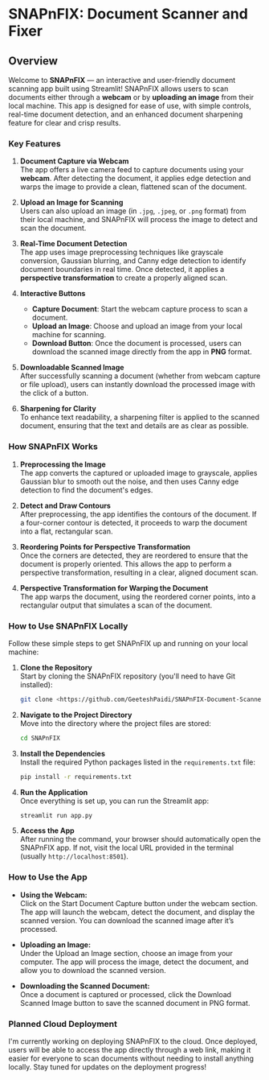 # SNAPnFIX: Document Scanner and Fixer

## Overview

Welcome to **SNAPnFIX** — an interactive and user-friendly document scanning app built using Streamlit! SNAPnFIX allows users to scan documents either through a **webcam** or by **uploading an image** from their local machine. This app is designed for ease of use, with simple controls, real-time document detection, and an enhanced document sharpening feature for clear and crisp results.

### Key Features

1. **Document Capture via Webcam**  
   The app offers a live camera feed to capture documents using your **webcam**. After detecting the document, it applies edge detection and warps the image to provide a clean, flattened scan of the document.

2. **Upload an Image for Scanning**  
   Users can also upload an image (in `.jpg`, `.jpeg`, or `.png` format) from their local machine, and SNAPnFIX will process the image to detect and scan the document.

3. **Real-Time Document Detection**  
   The app uses image preprocessing techniques like grayscale conversion, Gaussian blurring, and Canny edge detection to identify document boundaries in real time. Once detected, it applies a **perspective transformation** to create a properly aligned scan.

4. **Interactive Buttons**  
   - **Capture Document**: Start the webcam capture process to scan a document.
   - **Upload an Image**: Choose and upload an image from your local machine for scanning.
   - **Download Button**: Once the document is processed, users can download the scanned image directly from the app in **PNG** format.

5. **Downloadable Scanned Image**  
   After successfully scanning a document (whether from webcam capture or file upload), users can instantly download the processed image with the click of a button.

6. **Sharpening for Clarity**  
   To enhance text readability, a sharpening filter is applied to the scanned document, ensuring that the text and details are as clear as possible.

### How SNAPnFIX Works

1. **Preprocessing the Image**  
   The app converts the captured or uploaded image to grayscale, applies Gaussian blur to smooth out the noise, and then uses Canny edge detection to find the document's edges.

2. **Detect and Draw Contours**  
   After preprocessing, the app identifies the contours of the document. If a four-corner contour is detected, it proceeds to warp the document into a flat, rectangular scan.

3. **Reordering Points for Perspective Transformation**  
   Once the corners are detected, they are reordered to ensure that the document is properly oriented. This allows the app to perform a perspective transformation, resulting in a clear, aligned document scan.

4. **Perspective Transformation for Warping the Document**  
   The app warps the document, using the reordered corner points, into a rectangular output that simulates a scan of the document.

### How to Use SNAPnFIX Locally

Follow these simple steps to get SNAPnFIX up and running on your local machine:

1. **Clone the Repository**  
   Start by cloning the SNAPnFIX repository (you'll need to have Git installed):
   ```bash
   git clone <https://github.com/GeeteshPaidi/SNAPnFIX-Document-Scanner.git>
2. **Navigate to the Project Directory**    
   Move into the directory where the project files are stored:
   ```bash
   cd SNAPnFIX
3. **Install the Dependencies**   
   Install the required Python packages listed in the `requirements.txt` file:
   ```bash
   pip install -r requirements.txt
4. **Run the Application**   
   Once everything is set up, you can run the Streamlit app:
   ```bash
   streamlit run app.py
5. **Access the App**     
   After running the command, your browser should automatically open the SNAPnFIX app. If not, visit the local URL provided in the terminal (usually `http://localhost:8501`).

### How to Use the App
+ **Using the Webcam:**  
  Click on the Start Document Capture button under the webcam section. The app will launch the webcam, detect the document, and display the scanned version. You can download the scanned image after it’s processed.

+ **Uploading an Image:**   
  Under the Upload an Image section, choose an image from your computer. The app will process the image, detect the document, and allow you to download the scanned version.
 
+ **Downloading the Scanned Document:**     
  Once a document is captured or processed, click the Download Scanned Image button to save the scanned document in PNG format.

### Planned Cloud Deployment
I'm currently working on deploying SNAPnFIX to the cloud. Once deployed, users will be able to access the app directly through a web link, making it easier for everyone to scan documents without needing to install anything locally. Stay tuned for updates on the deployment progress!





